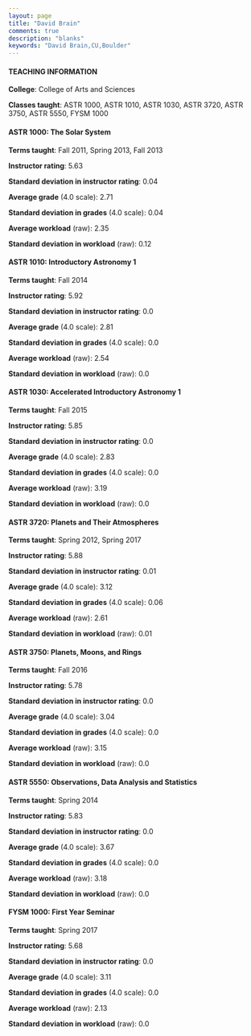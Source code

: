 ```yaml
---
layout: page
title: "David Brain" 
comments: true
description: "blanks"
keywords: "David Brain,CU,Boulder"
---
```

<head>
<script src="https://ajax.googleapis.com/ajax/libs/jquery/2.1.3/jquery.min.js"></script>
<script src="https://dl.dropboxusercontent.com/s/pc42nxpaw1ea4o9/highcharts.js?dl=0"></script>
<!-- <script src="../assets/js/highcharts.js"></script> -->
<style type="text/css">@font-face {
	font-family: "Bebas Neue";
	src: url(https://www.filehosting.org/file/details/544349/BebasNeue Regular.otf) format("opentype");
	}
	h1.Bebas { 
		font-family: "Bebas Neue", Verdana, Tahoma;
	}
</style>
</head>
	   
#### TEACHING INFORMATION

**College**: College of Arts and Sciences

**Classes taught**: ASTR 1000, ASTR 1010, ASTR 1030, ASTR 3720, ASTR 3750, ASTR 5550, FYSM 1000

#### ASTR 1000: The Solar System

**Terms taught**: Fall 2011, Spring 2013, Fall 2013

**Instructor rating**: 5.63

**Standard deviation in instructor rating**: 0.04

**Average grade** (4.0 scale): 2.71

**Standard deviation in grades** (4.0 scale): 0.04

**Average workload** (raw): 2.35

**Standard deviation in workload** (raw): 0.12

#### ASTR 1010: Introductory Astronomy 1

**Terms taught**: Fall 2014

**Instructor rating**: 5.92

**Standard deviation in instructor rating**: 0.0

**Average grade** (4.0 scale): 2.81

**Standard deviation in grades** (4.0 scale): 0.0

**Average workload** (raw): 2.54

**Standard deviation in workload** (raw): 0.0

#### ASTR 1030: Accelerated Introductory Astronomy 1

**Terms taught**: Fall 2015

**Instructor rating**: 5.85

**Standard deviation in instructor rating**: 0.0

**Average grade** (4.0 scale): 2.83

**Standard deviation in grades** (4.0 scale): 0.0

**Average workload** (raw): 3.19

**Standard deviation in workload** (raw): 0.0

#### ASTR 3720: Planets and Their Atmospheres

**Terms taught**: Spring 2012, Spring 2017

**Instructor rating**: 5.88

**Standard deviation in instructor rating**: 0.01

**Average grade** (4.0 scale): 3.12

**Standard deviation in grades** (4.0 scale): 0.06

**Average workload** (raw): 2.61

**Standard deviation in workload** (raw): 0.01

#### ASTR 3750: Planets, Moons, and Rings

**Terms taught**: Fall 2016

**Instructor rating**: 5.78

**Standard deviation in instructor rating**: 0.0

**Average grade** (4.0 scale): 3.04

**Standard deviation in grades** (4.0 scale): 0.0

**Average workload** (raw): 3.15

**Standard deviation in workload** (raw): 0.0

#### ASTR 5550: Observations, Data Analysis and Statistics

**Terms taught**: Spring 2014

**Instructor rating**: 5.83

**Standard deviation in instructor rating**: 0.0

**Average grade** (4.0 scale): 3.67

**Standard deviation in grades** (4.0 scale): 0.0

**Average workload** (raw): 3.18

**Standard deviation in workload** (raw): 0.0

#### FYSM 1000: First Year Seminar

**Terms taught**: Spring 2017

**Instructor rating**: 5.68

**Standard deviation in instructor rating**: 0.0

**Average grade** (4.0 scale): 3.11

**Standard deviation in grades** (4.0 scale): 0.0

**Average workload** (raw): 2.13

**Standard deviation in workload** (raw): 0.0

